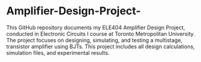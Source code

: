 # Amplifier-Design-Project-
This GitHub repository documents my ELE404 Amplifier Design Project, conducted in Electronic Circuits I course at Toronto Metropolitan University. The project focuses on designing, simulating, and testing a multistage, transistor amplifier using BJTs. This project includes all design calculations, simulation files, and experimental results.
